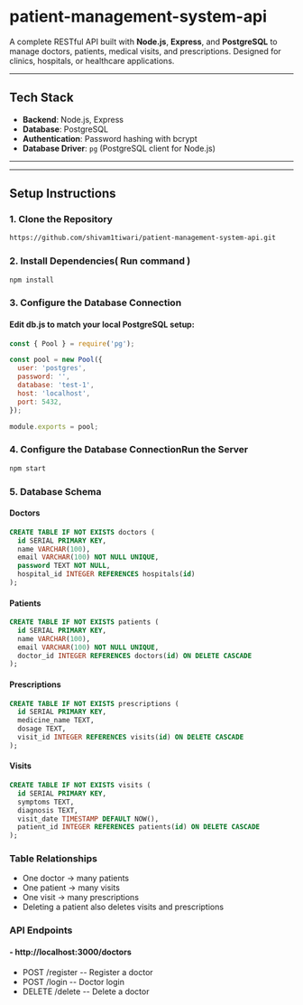 # patient-management-system-api

A complete RESTful API built with **Node.js**, **Express**, and **PostgreSQL** to manage doctors, patients, medical visits, and prescriptions. Designed for clinics, hospitals, or healthcare applications.

---

## Tech Stack

- **Backend**: Node.js, Express
- **Database**: PostgreSQL
- **Authentication**: Password hashing with bcrypt
- **Database Driver**: `pg` (PostgreSQL client for Node.js)

---


---

## Setup Instructions

### 1. Clone the Repository

```bash
https://github.com/shivam1tiwari/patient-management-system-api.git
```
### 2. Install Dependencies( Run command )
```javascript
npm install
```
### 3. Configure the Database Connection
####  Edit db.js to match your local PostgreSQL setup:
```javascript
const { Pool } = require('pg');

const pool = new Pool({
  user: 'postgres',
  password: '',
  database: 'test-1',
  host: 'localhost',
  port: 5432,
});

module.exports = pool;
```
### 4. Configure the Database ConnectionRun the Server
```bash
npm start
```
### 5. Database Schema
#### Doctors
```sql
CREATE TABLE IF NOT EXISTS doctors (
  id SERIAL PRIMARY KEY,
  name VARCHAR(100),
  email VARCHAR(100) NOT NULL UNIQUE,
  password TEXT NOT NULL,
  hospital_id INTEGER REFERENCES hospitals(id)
);

```
#### Patients
```sql
CREATE TABLE IF NOT EXISTS patients (
  id SERIAL PRIMARY KEY,
  name VARCHAR(100),
  email VARCHAR(100) NOT NULL UNIQUE,
  doctor_id INTEGER REFERENCES doctors(id) ON DELETE CASCADE
);
```
#### Prescriptions
```sql
CREATE TABLE IF NOT EXISTS prescriptions (
  id SERIAL PRIMARY KEY,
  medicine_name TEXT,
  dosage TEXT,
  visit_id INTEGER REFERENCES visits(id) ON DELETE CASCADE
);

```
#### Visits
```sql
CREATE TABLE IF NOT EXISTS visits (
  id SERIAL PRIMARY KEY,
  symptoms TEXT,
  diagnosis TEXT,
  visit_date TIMESTAMP DEFAULT NOW(),
  patient_id INTEGER REFERENCES patients(id) ON DELETE CASCADE
);

```
### Table Relationships
- One doctor → many patients
- One patient → many visits
- One visit → many prescriptions
- Deleting a patient also deletes visits and prescriptions

### API Endpoints
#### - http://localhost:3000/doctors 
- POST  /register -- Register a doctor
- POST  /login -- Doctor login
- DELETE  /delete -- Delete a doctor
